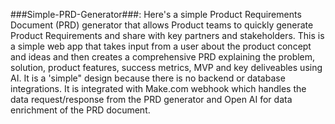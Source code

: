 ###Simple-PRD-Generator###:
Here's a simple Product Requirements Document (PRD) generator that allows Product teams to quickly generate Product Requirements and share with key partners and stakeholders. This is a simple web app that takes input from a user about the product concept and ideas and then creates a comprehensive PRD explaining the problem, solution, product features, success metrics, MVP and key deliveables using AI. It is a 'simple" design because there is no backend or database integrations. It is integrated with Make.com webhook which handles the data request/response from the PRD generator and Open AI for data enrichment of the PRD document.
